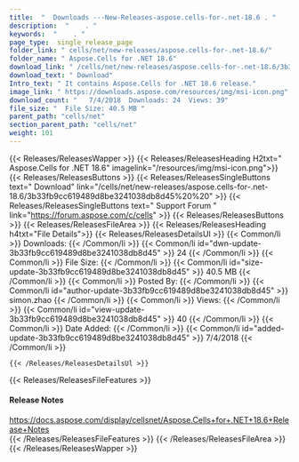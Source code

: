 ```yaml
---
title:  "  Downloads ---New-Releases-aspose.cells-for-.net-18.6 . " 
description:  "    . " 
keywords:  "    . " 
page_type:  single_release_page
folder_link: " cells/net/new-releases/aspose.cells-for-.net-18.6/"
folder_name: " Aspose.Cells for .NET 18.6"
download_link: " /cells/net/new-releases/aspose.cells-for-.net-18.6/3b33fb9cc619489d8be3241038db8d45"
download_text: " Download"
Intro_text: " It contains Aspose.Cells for .NET 18.6 release."
image_link: " https://downloads.aspose.com/resources/img/msi-icon.png"
download_count: "   7/4/2018  Downloads: 24  Views: 39"
file_size: "  File Size: 40.5 MB "
parent_path: "cells/net"
section_parent_path: "cells/net"
weight: 101 
---
```


{{< Releases/ReleasesWapper >}}
  {{< Releases/ReleasesHeading H2txt=" Aspose.Cells for .NET 18.6" imagelink="/resources/img/msi-icon.png">}}
  {{< Releases/ReleasesButtons >}}
    {{< Releases/ReleasesSingleButtons text=" Download" link="/cells/net/new-releases/aspose.cells-for-.net-18.6/3b33fb9cc619489d8be3241038db8d45%20%20" >}}
    {{< Releases/ReleasesSingleButtons text=" Support Forum " link="https://forum.aspose.com/c/cells" >}}
  {{< Releases/ReleasesButtons >}}
  {{< Releases/ReleasesFileArea >}}
    {{< Releases/ReleasesHeading h4txt="File Details">}}
    {{< Releases/ReleasesDetailsUl >}}
            {{< Common/li  >}} Downloads: {{< /Common/li >}} 
      {{< Common/li id="dwn-update-3b33fb9cc619489d8be3241038db8d45" >}} 24 {{< /Common/li >}} 
      {{< Common/li  >}} File Size: {{< /Common/li >}} 
      {{< Common/li id="size-update-3b33fb9cc619489d8be3241038db8d45" >}} 40.5 MB {{< /Common/li >}} 
      {{< Common/li  >}} Posted By: {{< /Common/li >}} 
      {{< Common/li id="author-update-3b33fb9cc619489d8be3241038db8d45" >}} simon.zhao {{< /Common/li >}} 
      {{< Common/li  >}} Views: {{< /Common/li >}} 
      {{< Common/li id="view-update-3b33fb9cc619489d8be3241038db8d45" >}} 40 {{< /Common/li >}} 
      {{< Common/li  >}} Date Added: {{< /Common/li >}} 
      {{< Common/li id="added-update-3b33fb9cc619489d8be3241038db8d45" >}} 7/4/2018 {{< /Common/li >}} 

    {{< /Releases/ReleasesDetailsUl >}}

  {{< Releases/ReleasesFileFeatures >}}
      <h4>Release Notes</h4><div><a href="https://docs.aspose.com/display/cellsnet/Aspose.Cells+for+.NET+18.6+Release+Notes">https://docs.aspose.com/display/cellsnet/Aspose.Cells+for+.NET+18.6+Release+Notes</a></div>
  {{< /Releases/ReleasesFileFeatures >}}
 {{< /Releases/ReleasesFileArea >}}
{{< /Releases/ReleasesWapper >}}


